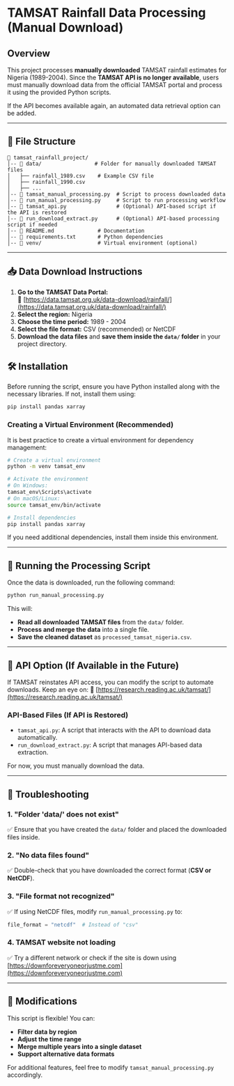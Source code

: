 # TAMSAT Rainfall Data Processing (Manual Download)

## Overview
This project processes **manually downloaded** TAMSAT rainfall estimates for Nigeria (1989-2004). Since the **TAMSAT API is no longer available**, users must manually download data from the official TAMSAT portal and process it using the provided Python scripts.

If the API becomes available again, an automated data retrieval option can be added.

---

## 📂 File Structure
```
📁 tamsat_rainfall_project/
│-- 📁 data/                 # Folder for manually downloaded TAMSAT files
│   ├── rainfall_1989.csv    # Example CSV file
│   ├── rainfall_1990.csv
│   ├── ...
│-- 📄 tamsat_manual_processing.py  # Script to process downloaded data
│-- 📄 run_manual_processing.py     # Script to run processing workflow
│-- 📄 tamsat_api.py                # (Optional) API-based script if the API is restored
│-- 📄 run_download_extract.py      # (Optional) API-based processing script if needed
│-- 📄 README.md              # Documentation
│-- 📄 requirements.txt       # Python dependencies
│-- 📁 venv/                  # Virtual environment (optional)
```

---

## 📥 Data Download Instructions
1. **Go to the TAMSAT Data Portal:**  
   🔗 [https://data.tamsat.org.uk/data-download/rainfall/](https://data.tamsat.org.uk/data-download/rainfall/)
2. **Select the region:** Nigeria
3. **Choose the time period:** 1989 - 2004
4. **Select the file format:** CSV (recommended) or NetCDF
5. **Download the data files** and **save them inside the `data/` folder** in your project directory.


## 🛠 Installation
Before running the script, ensure you have Python installed along with the necessary libraries. If not, install them using:
```bash
pip install pandas xarray
```

### **Creating a Virtual Environment (Recommended)**
It is best practice to create a virtual environment for dependency management:
```bash
# Create a virtual environment
python -m venv tamsat_env

# Activate the environment
# On Windows:
tamsat_env\Scripts\activate
# On macOS/Linux:
source tamsat_env/bin/activate

# Install dependencies
pip install pandas xarray
```
If you need additional dependencies, install them inside this environment.

---

## 🚀 Running the Processing Script
Once the data is downloaded, run the following command:
```bash
python run_manual_processing.py
```
This will:
- **Read all downloaded TAMSAT files** from the `data/` folder.
- **Process and merge the data** into a single file.
- **Save the cleaned dataset** as `processed_tamsat_nigeria.csv`.

---

## 🔄 API Option (If Available in the Future)
If TAMSAT reinstates API access, you can modify the script to automate downloads. Keep an eye on:
🔗 [https://research.reading.ac.uk/tamsat/](https://research.reading.ac.uk/tamsat/)

### **API-Based Files (If API is Restored)**
- `tamsat_api.py`: A script that interacts with the API to download data automatically.
- `run_download_extract.py`: A script that manages API-based data extraction.

For now, you must manually download the data.

---

## 📝 Troubleshooting
### **1. "Folder 'data/' does not exist"**
✅ Ensure that you have created the `data/` folder and placed the downloaded files inside.

### **2. "No data files found"**
✅ Double-check that you have downloaded the correct format (**CSV or NetCDF**).

### **3. "File format not recognized"**
✅ If using NetCDF files, modify `run_manual_processing.py` to:
```python
file_format = "netcdf"  # Instead of "csv"
```

### **4. TAMSAT website not loading**
✅ Try a different network or check if the site is down using [https://downforeveryoneorjustme.com](https://downforeveryoneorjustme.com)

---

## 🔧 Modifications
This script is flexible! You can:
- **Filter data by region**
- **Adjust the time range**
- **Merge multiple years into a single dataset**
- **Support alternative data formats**

For additional features, feel free to modify `tamsat_manual_processing.py` accordingly.
